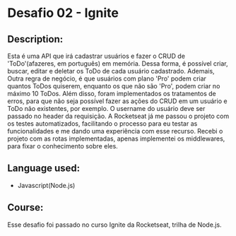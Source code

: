 # Desafio 02 - Ignite

## Description:
Esta é uma API que irá cadastrar usuários e fazer o CRUD de 'ToDo'(afazeres, em português) em memória. Dessa forma, é possível criar, buscar, editar e deletar os ToDo de cada usuário cadastrado. Ademais, Outra regra de negócio, é que usuários com plano 'Pro' podem criar quantos ToDos quiserem, enquanto os que não são 'Pro', podem criar no máximo 10 ToDos. Além disso, foram implementados os tratamentos de erros, para que não seja possível fazer as ações do CRUD em um usuário e ToDo não existentes, por exemplo. O username do usuário deve ser passado no header da requisição. A Rocketseat já me passou o projeto com os testes automatizados, facilitando o processo para eu testar as funcionalidades e me dando uma experiência com esse recurso. Recebi o projeto com as rotas implementadas, apenas implementei os middlewares, para fixar o conhecimento sobre eles.

## Language used:
- Javascript(Node.js)

## Course: 
Esse desafio foi passado no curso Ignite da Rocketseat, trilha de Node.js.

